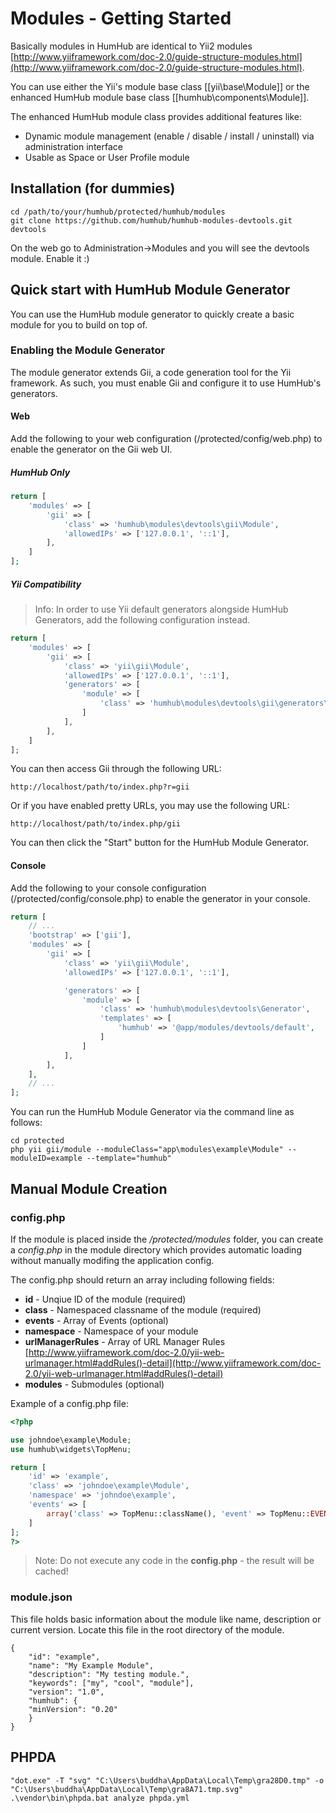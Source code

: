 Modules - Getting Started
=================

Basically modules in HumHub are identical to Yii2 modules [http://www.yiiframework.com/doc-2.0/guide-structure-modules.html](http://www.yiiframework.com/doc-2.0/guide-structure-modules.html).

You can use either the Yii's module base class [[yii\base\Module]] or the enhanced HumHub module base class [[humhub\components\Module]].

The enhanced HumHub module class provides additional features like:
- Dynamic module management (enable / disable / install / uninstall) via administration interface
- Usable as Space or User Profile module

## Installation (for dummies)
```
cd /path/to/your/humhub/protected/humhub/modules
git clone https://github.com/humhub/humhub-modules-devtools.git devtools
```
On the web go to Administration->Modules and you will see the devtools module. Enable it :)

## Quick start with HumHub Module Generator
You can use the HumHub module generator to quickly create a basic module for you to build on top of.

### Enabling the Module Generator
The module generator extends Gii, a code generation tool for the Yii framework. As such, you must enable Gii and configure it to use HumHub's generators.

#### Web
Add the following to your web configuration (/protected/config/web.php) to enable the generator on the Gii web UI.

##### HumHub Only

```php
return [
    'modules' => [
        'gii' => [
            'class' => 'humhub\modules\devtools\gii\Module',
            'allowedIPs' => ['127.0.0.1', '::1'],
        ],
    ]
];
```

##### Yii Compatibility

> Info: In order to use Yii default generators alongside HumHub Generators, add the following configuration instead.

```php
return [
    'modules' => [
        'gii' => [
            'class' => 'yii\gii\Module',
            'allowedIPs' => ['127.0.0.1', '::1'],
            'generators' => [
                'module' => [
                    'class' => 'humhub\modules\devtools\gii\generators\ModuleGenerator',
                ]
            ],
        ],
    ]
];
```

You can then access Gii through the following URL:
```
http://localhost/path/to/index.php?r=gii
```
Or if you have enabled pretty URLs, you may use the following URL:
```
http://localhost/path/to/index.php/gii
```

You can then click the "Start" button for the HumHub Module Generator.

#### Console
Add the following to your console configuration (/protected/config/console.php) to enable the generator in your console.
```php
return [
    // ...
    'bootstrap' => ['gii'],
    'modules' => [
        'gii' => [
            'class' => 'yii\gii\Module',
            'allowedIPs' => ['127.0.0.1', '::1'],

            'generators' => [
                'module' => [
                    'class' => 'humhub\modules\devtools\Generator',
                    'templates' => [
                        'humhub' => '@app/modules/devtools/default',
                    ]
                ]
            ],
        ],
    ],
    // ...
];
```
You can run the HumHub Module Generator via the command line as follows:
```
cd protected
php yii gii/module --moduleClass="app\modules\example\Module" --moduleID=example --template="humhub"
```

## Manual Module Creation
### config.php

If the module is placed inside the */protected/modules* folder, you can create a *config.php* in the module directory which provides automatic loading without manually modifing the application config.

The config.php should return an array including following fields:

- **id** - Unqiue ID of the module (required)
- **class** - Namespaced classname of the module (required)
- **events** - Array of Events (optional)
- **namespace** - Namespace of your module 
- **urlManagerRules** - Array of URL Manager Rules  [http://www.yiiframework.com/doc-2.0/yii-web-urlmanager.html#addRules()-detail](http://www.yiiframework.com/doc-2.0/yii-web-urlmanager.html#addRules()-detail)
- **modules** - Submodules (optional)

Example of a config.php file:

```php
<?php

use johndoe\example\Module;
use humhub\widgets\TopMenu;

return [
    'id' => 'example',
    'class' => 'johndoe\example\Module',
    'namespace' => 'johndoe\example',
    'events' => [
        array('class' => TopMenu::className(), 'event' => TopMenu::EVENT_INIT, 'callback' => array('johndoe\example\Module', 'onTopMenuInit')),
    ]
];
?>
```

> Note: Do not execute any code in the __config.php__ - the result will be cached!


### module.json

This file holds basic information about the module like name, description or current version. Locate this file in the root directory of the module.

```
{
    "id": "example",
    "name": "My Example Module",
    "description": "My testing module.",
    "keywords": ["my", "cool", "module"],
    "version": "1.0",
    "humhub": {
    "minVersion": "0.20"
    }
}
```

## PHPDA

```
"dot.exe" -T "svg" "C:\Users\buddha\AppData\Local\Temp\gra28D0.tmp" -o "C:\Users\buddha\AppData\Local\Temp\gra8A71.tmp.svg"
.\vendor\bin\phpda.bat analyze phpda.yml
```